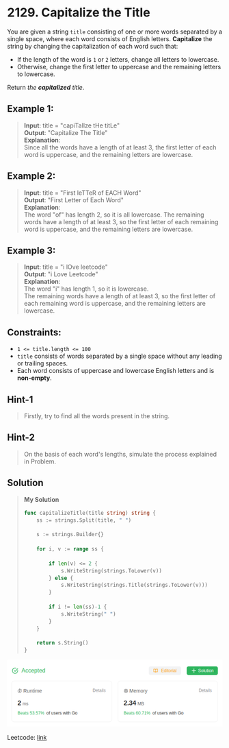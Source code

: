 # 2129. Capitalize the Title

You are given a string `title` consisting of one or more words separated by a single space, where each word consists of English letters. **Capitalize** the string by changing the capitalization of each word such that:

* If the length of the word is `1` or `2` letters, change all letters to lowercase.
* Otherwise, change the first letter to uppercase and the remaining letters to lowercase.

Return *the **capitalized** title*.

## Example 1:
> **Input**: title = "capiTalIze tHe titLe" \
> **Output**: "Capitalize The Title" \
> **Explanation**: \
> Since all the words have a length of at least 3, the first letter of each word is uppercase, and the remaining letters are lowercase.

## Example 2:
> **Input**: title = "First leTTeR of EACH Word" \
> **Output**: "First Letter of Each Word" \
> **Explanation**: \
> The word "of" has length 2, so it is all lowercase.
The remaining words have a length of at least 3, so the first letter of each remaining word is uppercase, and the remaining letters are lowercase.

## Example 3:
> **Input**: title = "i lOve leetcode" \
> **Output**: "i Love Leetcode" \
> **Explanation**: \
> The word "i" has length 1, so it is lowercase. \
> The remaining words have a length of at least 3, so the first letter  of each remaining word is uppercase, and the remaining letters are lowercase.

## Constraints:
* `1 <= title.length <= 100`
* `title` consists of words separated by a single space without any leading or trailing spaces.
* Each word consists of uppercase and lowercase English letters and is **non-empty**.

## Hint-1
> Firstly, try to find all the words present in the string.

## Hint-2
> On the basis of each word's lengths, simulate the process explained in Problem.

## Solution
> **My Solution**
> ```go
> func capitalizeTitle(title string) string {
>     ss := strings.Split(title, " ")
> 
>     s := strings.Builder{}
>     
>     for i, v := range ss {
> 
>         if len(v) <= 2 {
>             s.WriteString(strings.ToLower(v))
>         } else {
>             s.WriteString(strings.Title(strings.ToLower(v)))
>         }
> 
>         if i != len(ss)-1 {
>             s.WriteString(" ")
>         }
>     }
> 
>     return s.String()
> }
> ```

![result](2129.png)

Leetcode: [link](https://leetcode.com/problems/capitalize-the-title/description/)